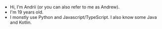 - Hi, I’m Andrii (or you can also refer to me as Andrew).
- I'm 19 years old.
- I monstly use Python and Javascript/TypeScript. I also know some Java and Kotlin.
